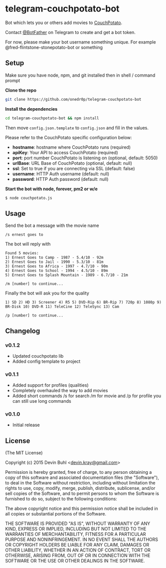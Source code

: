 # telegram-couchpotato-bot

Bot which lets you or others add movies to [CouchPotato](https://couchpota.to/).

Contact [@BotFather](http://telegram.me/BotFather) on Telegram to create and get a bot token.

For now, please make your bot username something unique. For example @fred-flintstone-stonepotato-bot or something

## Setup

Make sure you have node, npm, and git installed then in shell / command prompt

**Clone the repo**
```bash
git clone https://github.com/onedr0p/telegram-couchpotato-bot
```

**Install the dependencies**
```bash
cd telegram-couchpotato-bot && npm install
```

Then move `config.json.template` to `config.json` and fill in the values.

Please refer to the CouchPotato specific configuration below:

- **hostname**: hostname where CouchPotato runs (required)
- **apiKey**: Your API to access CouchPotato (required)
- **port**: port number CouchPotato is listening on (optional, default: 5050)
- **urlBase**: URL Base of CouchPotato (optional, default: null)
- **ssl**: Set to true if you are connecting via SSL (default: false)
- **username**: HTTP Auth username (default: null)
- **password**: HTTP Auth password (default: null)


**Start the bot with node, forever, pm2 or w/e**
```bash
$ node couchpotato.js
```

## Usage

Send the bot a message with the movie name

`/s ernest goes to`

The bot will reply with

```
Found 5 movies:
1) Ernest Goes to Camp - 1987 - 5.4/10 - 92m
2) Ernest Goes to Jail - 1990 - 5.3/10 - 81m
3) Ernest Goes to Africa - 1997 - 4.7/10 - 90m
4) Ernest Goes to School - 1994 - 4.5/10 - 89m
5) Ernest Goes to Splash Mountain - 1989 - 6.7/10 - 21m

/m [number] to continue...
```

Finally the bot will ask you for the quality

```
1) SD 2) HD 3) Screener 4) R5 5) DVD-Rip 6) BR-Rip 7) 720p 8) 1080p 9) BR-Disk 10) DVD-R 11) TeleCine 12) TeleSync 13) Cam

/p [number] to continue...
```

## Changelog

### v0.1.2
- Updated couchpotato lib
- Added config template to project

### v0.1.1
- Added support for profiles (qualities)
- Completely overhauled the way to add movies
- Added short commands /s for search /m for movie and /p for profile you can still use long commands

### v0.1.0
- Initial release

## License
(The MIT License)

Copyright (c) 2015 Devin Buhl &lt;devin.kray@gmail.com&gt;

Permission is hereby granted, free of charge, to any person obtaining
a copy of this software and associated documentation files (the
"Software"), to deal in the Software without restriction, including
without limitation the rights to use, copy, modify, merge, publish,
distribute, sublicense, and/or sell copies of the Software, and to
permit persons to whom the Software is furnished to do so, subject to
the following conditions:

The above copyright notice and this permission notice shall be
included in all copies or substantial portions of the Software.

THE SOFTWARE IS PROVIDED "AS IS", WITHOUT WARRANTY OF ANY KIND,
EXPRESS OR IMPLIED, INCLUDING BUT NOT LIMITED TO THE WARRANTIES OF
MERCHANTABILITY, FITNESS FOR A PARTICULAR PURPOSE AND
NONINFRINGEMENT. IN NO EVENT SHALL THE AUTHORS OR COPYRIGHT HOLDERS BE
LIABLE FOR ANY CLAIM, DAMAGES OR OTHER LIABILITY, WHETHER IN AN ACTION
OF CONTRACT, TORT OR OTHERWISE, ARISING FROM, OUT OF OR IN CONNECTION
WITH THE SOFTWARE OR THE USE OR OTHER DEALINGS IN THE SOFTWARE.
